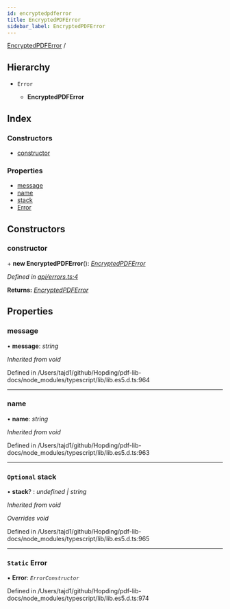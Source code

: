 ```yaml
---
id: encryptedpdferror
title: EncryptedPDFError
sidebar_label: EncryptedPDFError
---
```


[EncryptedPDFError](encryptedpdferror.md) /

## Hierarchy

* `Error`

  * **EncryptedPDFError**

## Index

### Constructors

* [constructor](encryptedpdferror.md#constructor)

### Properties

* [message](encryptedpdferror.md#message)
* [name](encryptedpdferror.md#name)
* [stack](encryptedpdferror.md#optional-stack)
* [Error](encryptedpdferror.md#static-error)

## Constructors

###  constructor

\+ **new EncryptedPDFError**(): *[EncryptedPDFError](encryptedpdferror.md)*

*Defined in [api/errors.ts:4](https://github.com/Hopding/pdf-lib-docs/blob/36487a6/pdf-lib/src/api/errors.ts#L4)*

**Returns:** *[EncryptedPDFError](encryptedpdferror.md)*

## Properties

###  message

• **message**: *string*

*Inherited from void*

Defined in /Users/tajd1/github/Hopding/pdf-lib-docs/node_modules/typescript/lib/lib.es5.d.ts:964

___

###  name

• **name**: *string*

*Inherited from void*

Defined in /Users/tajd1/github/Hopding/pdf-lib-docs/node_modules/typescript/lib/lib.es5.d.ts:963

___

### `Optional` stack

• **stack**? : *undefined | string*

*Inherited from void*

*Overrides void*

Defined in /Users/tajd1/github/Hopding/pdf-lib-docs/node_modules/typescript/lib/lib.es5.d.ts:965

___

### `Static` Error

▪ **Error**: *`ErrorConstructor`*

Defined in /Users/tajd1/github/Hopding/pdf-lib-docs/node_modules/typescript/lib/lib.es5.d.ts:974